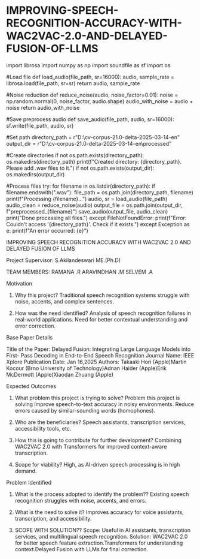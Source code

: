 # IMPROVING-SPEECH-RECOGNITION-ACCURACY-WITH-WAC2VAC-2.0-AND-DELAYED-FUSION-OF-LLMS

import librosa
import numpy as np
import soundfile as sf
import os

#Load file
def load_audio(file_path, sr=16000):
    audio, sample_rate = librosa.load(file_path, sr=sr)
    return audio, sample_rate

#Noise reduction
def reduce_noise(audio, noise_factor=0.01):
    noise = np.random.normal(0, noise_factor, audio.shape)
    audio_with_noise = audio + noise
    return audio_with_noise

#Save preprocess audio
def save_audio(file_path, audio, sr=16000):
    sf.write(file_path, audio, sr)

#Set path
directory_path = r"D:\cv-corpus-21.0-delta-2025-03-14-en"
output_dir = r"D:\cv-corpus-21.0-delta-2025-03-14-en\processed"

#Create directories
if not os.path.exists(directory_path):
    os.makedirs(directory_path)
    print(f"Created directory: {directory_path}. Please add .wav files to it.")
if not os.path.exists(output_dir):
    os.makedirs(output_dir)

#Process files
try:
    for filename in os.listdir(directory_path):
        if filename.endswith(".wav"):
            file_path = os.path.join(directory_path, filename)
            print(f"Processing {filename}...")
            audio, sr = load_audio(file_path)
            audio_clean = reduce_noise(audio)
            output_file = os.path.join(output_dir, f"preprocessed_{filename}")
            save_audio(output_file, audio_clean)
    print("Done processing all files.")
except FileNotFoundError:
    print(f"Error: Couldn’t access '{directory_path}'. Check if it exists.")
except Exception as e:
    print(f"An error occurred: {e}")














IMPROVING SPEECH RECOGNITION ACCURACY WITH WAC2VAC 2.0 AND DELAYED FUSION OF LLMS





 
Project Supervisor:
S.Akilandeswari ME.(Ph.D)
 
TEAM MEMBERS:
RAMANA .R ARAVINDHAN .M SELVEM .A
 
Motivation
1.	Why this project?
Traditional	speech	recognition	systems	struggle	with	noise,	accents,	and complex sentences.

2.	How was the need identified?
Analysis of speech recognition failures in real-world applications. Need for better contextual understanding and error correction.
 
Base Paper Details

Title of the Paper: Delayed Fusion: Integrating Large Language Models into First- Pass Decoding in End-to-End Speech Recognition
Journal Name: IEEE Xplore
Publication Date: Jan 16,2025
Authors: Takaaki Hori (Apple)Martin Kocour (Brno University of Technology)Adnan Haider (Apple)Erik McDermott (Apple)Xiaodan Zhuang (Apple)
 
Expected Outcomes
1.	What problem this project is trying to solve?
Problem	this	project	is	solving	Improve	speech-to-text	accuracy	in	noisy
environments. Reduce errors caused by similar-sounding words (homophones).

2.	Who are the beneficiaries?
Speech assistants, transcription services, accessibility tools, etc.

3.	How this is going to contribute for further development?
Combining	WAC2VAC	2.0	with	Transformers	for	improved	context-aware transcription.

4.	Scope for viability?
High, as AI-driven speech processing is in high demand.
 
Problem Identified
1.	What is the process adopted to identify the problem??
Existing speech recognition struggles with noise, accents, and errors.

2.	What is the need to solve it?
Improves accuracy for voice assistants, transcription, and accessibility.

3.	SCOPE WITH SOLUTION??
Scope:
Useful in AI assistants, transcription services, and multilingual
speech recognition.
Solution:
WAC2VAC 2.0 for better speech feature extraction.Transformers for understanding context.Delayed Fusion with LLMs for final correction.
